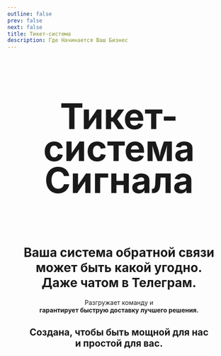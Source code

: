 ```yaml
---
outline: false
prev: false
next: false
title: Тикет-система
description: Где Начинается Ваш Бизнес
---
```


<SignalProductsSlider />

<div align="center">

<h1 class="responsive-heading">Тикет-система<br>Сигнала</h1>

<br>

<h1>
  <span>Ваша система обратной связи может быть какой угодно. </span><br class="mobile-break"> <span>Даже чатом в Телеграм.</span>
</h1>

<p>
  Разгружает команду и <br class="mobile-break"> <strong>гарантирует быструю доставку лучшего решения.</strong>
</p>

</div>

<div align="center">
  
## Создана, чтобы быть мощной для нас <br>и простой для вас.
<br>

</div>

<TicketsAccordion />

<style>
.responsive-heading {
  font-size: 80px !important;
  line-height: 0.9 !important;
}

@media screen and (max-width: 768px) {
  .responsive-heading {
    font-size: 65px !important;
    line-height: 1.1 !important;
  }
}

@media screen and (max-width: 480px) {
  .responsive-heading {
    font-size: 50px !important;
    line-height: 1.1 !important;
  }
}
</style>
